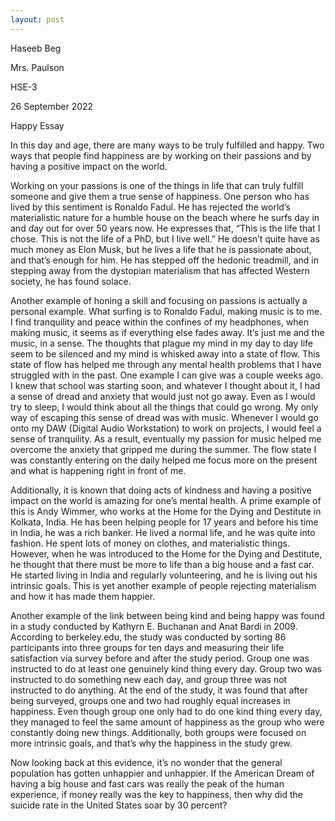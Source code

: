 ```yaml
---
layout: post
---
```

Haseeb Beg

Mrs. Paulson

HSE-3

26 September 2022

Happy Essay

In this day and age, there are many ways to be truly fulfilled and happy. Two ways that people find happiness are by working on their passions and by having a positive impact on the world.

Working on your passions is one of the things in life that can truly fulfill someone and give them a true sense of happiness. One person who has lived by this sentiment is Ronaldo Fadul. He has rejected the world’s materialistic nature for a humble house on the beach where he surfs day in and day out for over 50 years now. He expresses that, “This is the life that I chose. This is not the life of a PhD, but I live well.” He doesn’t quite have as much money as Elon Musk, but he lives a life that he is passionate about, and that’s enough for him. He has stepped off the hedonic treadmill, and in stepping away from the dystopian materialism that has affected Western society, he has found solace.

Another example of honing a skill and focusing on passions is actually a personal example. What surfing is to Ronaldo Fadul, making music is to me. I find tranquility and peace within the confines of my headphones, when making music, it seems as if everything else fades away. It’s just me and the music, in a sense. The thoughts that plague my mind in my day to day life seem to be silenced and my mind is whisked away into a state of flow. This state of flow has helped me through any mental health problems that I have struggled with in the past. One example I can give was a couple weeks ago. I knew that school was starting soon, and whatever I thought about it, I had a sense of dread and anxiety that would just not go away. Even as I would try to sleep, I would think about all the things that could go wrong. My only way of escaping this sense of dread was with music. Whenever I would go onto my DAW (Digital Audio Workstation) to work on projects, I would feel a sense of tranquility. As a result, eventually my passion for music helped me overcome the anxiety that gripped me during the summer. The flow state I was constantly entering on the daily helped me focus more on the present and what is happening right in front of me.

Additionally, it is known that doing acts of kindness and having a positive impact on the world is amazing for one’s mental health. A prime example of this is Andy Wimmer, who works at the Home for the Dying and Destitute in Kolkata, India. He has been helping people for 17 years and before his time in India, he was a rich banker. He lived a normal life, and he was quite into fashion. He spent lots of money on clothes, and materialistic things. However, when he was introduced to the Home for the Dying and Destitute, he thought that there must be more to life than a big house and a fast car. He started living in India and regularly volunteering, and he is living out his intrinsic goals. This is yet another example of people rejecting materialism and how it has made them happier.

Another example of the link between being kind and being happy was found in a study conducted by Kathyrn E. Buchanan and Anat Bardi in 2009. According to berkeley.edu, the study was conducted by sorting 86 participants into three groups for ten days and measuring their life satisfaction via survey before and after the study period. Group one was instructed to do at least one genuinely kind thing every day. Group two was instructed to do something new each day, and group three was not instructed to do anything. At the end of the study, it was found that after being surveyed, groups one and two had roughly equal increases in happiness. Even though group one only had to do one kind thing every day, they managed to feel the same amount of happiness as the group who were constantly doing new things. Additionally, both groups were focused on more intrinsic goals, and that’s why the happiness in the study grew.

Now looking back at this evidence, it’s no wonder that the general population has gotten unhappier and unhappier. If the American Dream of having a big house and fast cars was really the peak of the human experience, if money really was the key to happiness, then why did the suicide rate in the United States soar by 30 percent?
